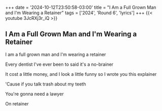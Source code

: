 +++
date = '2024-10-12T23:50:58-03:00'
title = "I Am a Full Grown Man and I'm Wearing a Retainer"
tags = ['2024', 'Round 6',  'lyrics']
+++
{{< youtube 3JcRXj3r_iQ >}}

## I Am a Full Grown Man and I'm Wearing a Retainer

I am a full grown man and I'm wearing a retainer

Every dentist I've ever been to said it's a no-brainer

It cost a little money, and I look a little funny so I wrote you this explainer

'Cause if you talk trash about my teeth

You're gonna need a lawyer

On retainer
